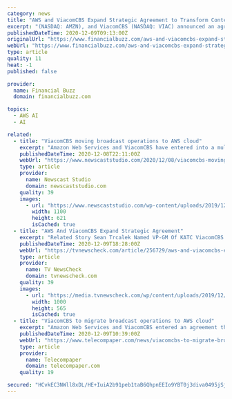 ```yaml
---
category: news
title: "AWS and ViacomCBS Expand Strategic Agreement to Transform Content Creation and Delivery"
excerpt: "(NASDAQ: AMZN), and ViacomCBS (NASDAQ: VIAC) announced an agreement that makes AWS the preferred cloud provider for ViacomCBS’s global broadcast media operations. As part of the strategic agreement, ViacomCBS will migrate operations for its entire broadcast footprint,"
publishedDateTime: 2020-12-09T09:13:00Z
originalUrl: "https://www.financialbuzz.com/aws-and-viacomcbs-expand-strategic-agreement-to-transform-content-creation-and-delivery/"
webUrl: "https://www.financialbuzz.com/aws-and-viacomcbs-expand-strategic-agreement-to-transform-content-creation-and-delivery/"
type: article
quality: 11
heat: -1
published: false

provider:
  name: Financial Buzz
  domain: financialbuzz.com

topics:
  - AWS AI
  - AI

related:
  - title: "ViacomCBS moving broadcast operations to AWS cloud"
    excerpt: "Amazon Web Services and ViacomCBS have entered into a multi-year deal that places the broadcast operations of the company in the AWS cloud. The agreement, similar to one also recently announced with MGM,"
    publishedDateTime: 2020-12-08T22:11:00Z
    webUrl: "https://www.newscaststudio.com/2020/12/08/viacomcbs-moving-broadcast-operations-to-aws-cloud/"
    type: article
    provider:
      name: Newscast Studio
      domain: newscaststudio.com
    quality: 39
    images:
      - url: "https://www.newscaststudio.com/wp-content/uploads/2019/12/viacomcbs-logo.jpg"
        width: 1100
        height: 621
        isCached: true
  - title: "AWS And ViacomCBS Expand Strategic Agreement"
    excerpt: "Related Story Sean Trcalek Named VP-GM Of KATC ViacomCBS plans to use AWS Elemental media services as well as AWS machine learning technologies, including Amazon Rekognition (AWS’s service that adds intelligent image and video analysis to applications ..."
    publishedDateTime: 2020-12-09T18:28:00Z
    webUrl: "https://tvnewscheck.com/article/256729/aws-and-viacomcbs-expand-strategic-agreement/"
    type: article
    provider:
      name: TV NewsCheck
      domain: tvnewscheck.com
    quality: 39
    images:
      - url: "https://media.tvnewscheck.com/wp/content/uploads/2019/12/ViacomCBS_building.jpg"
        width: 1000
        height: 565
        isCached: true
  - title: "ViacomCBS to migrate broadcast operations to AWS cloud"
    excerpt: "Amazon Web Services and ViacomCBS entered an agreement that makes AWS the preferred cloud provider for ViacomCBS's global broadcast media operations. As part of the strategic agreement, ViacomCBS will migrate operations for its entire broadcast footprint,"
    publishedDateTime: 2020-12-09T10:39:00Z
    webUrl: "https://www.telecompaper.com/news/viacomcbs-to-migrate-broadcast-operations-to-aws-cloud--1364979"
    type: article
    provider:
      name: Telecompaper
      domain: telecompaper.com
    quality: 19

secured: "HCvkEC3NWll8xDL/HE+IuiA2b91peb1taB6QhpnEEIo9YBT0j3diva0495jSjDQlQBugOkk1nDNC5RSKtGUY9tsGZphbH+FOgpd/wuAMCULPPgtS/chf+xfGlpEvh6gRBV6Biuq3mTS2WYbv25gIQR0h70omQnrktdJHOeWmfYJoz/9tQTFtMZ787jVo3+MyljQsb6I0K6XnlDZhdCuW93w93ddPt9RUQ0ioxgp5BFwipFPr7Xe/p4NoXZVlSWMcClYClCcuBUXtY/FKQHbP/oIllw5DjPy/+foQVkhqv6nboGfsg7O8Ckzs4G/KGgDgIqPFbLFVhvCo92txkXuopv8DMgquKUdrLaDruWn1fcM=;AQUgBNJrRQnwy2xv9DR4vw=="
---
```


